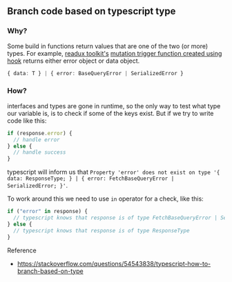 ## Branch code based on typescript type

### Why?

Some build in functions return values that are one of the two (or more) types. For example, [readux toolkit's](https://redux-toolkit.js.org) [mutation trigger function created using hook](https://redux-toolkit.js.org/rtk-query/api/created-api/hooks#signature-1) returns either error object or data object.

```ts
{ data: T } | { error: BaseQueryError | SerializedError }
```

### How?

interfaces and types are gone in runtime, so the only way to test what type our variable is, is to check if some of the keys exist. But if we try to write code like this:

```ts
if (response.error) {
  // handle error
} else {
  // handle success
}
```

typescript will inform us that `Property 'error' does not exist on type '{ data: ResponseType; } | { error: FetchBaseQueryError | SerializedError; }'`.

To work around this we need to use `in` operator for a check, like this:

```ts
if ("error" in response) {
  // typescript knows that response is of type FetchBaseQueryError | SerializedError
} else {
  // typescript knows that response is of type ResponseType
}
```

Reference

- https://stackoverflow.com/questions/54543838/typescript-how-to-branch-based-on-type

